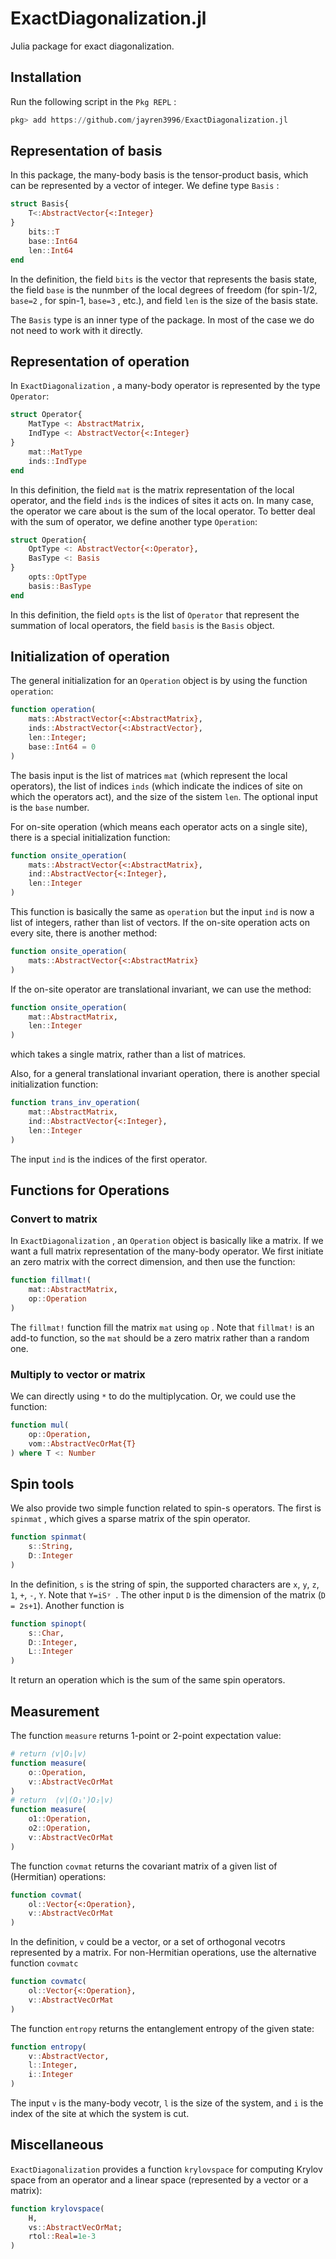 # ExactDiagonalization.jl
 Julia package for exact diagonalization.

## Installation

Run the following script in the ```Pkg REPL``` :

```julia
pkg> add https://github.com/jayren3996/ExactDiagonalization.jl
```

## Representation of basis

In this package, the many-body basis is the tensor-product basis, which can be represented by a vector of integer. We define type `Basis` :

```julia
struct Basis{
    T<:AbstractVector{<:Integer}
}
    bits::T
    base::Int64
    len::Int64
end
```

In the definition, the field `bits` is the vector that represents the basis state, the field `base` is the nunmber of the local degrees of freedom (for spin-1/2, `base=2` , for spin-1, `base=3` , etc.), and field `len` is the size of the basis state.

The `Basis` type is an inner type of the package. In most of the case we do not need to work with it directly.

## Representation of operation

In `ExactDiagonalization` , a many-body operator is represented by the type `Operator`:

```julia
struct Operator{
    MatType <: AbstractMatrix, 
    IndType <: AbstractVector{<:Integer}
}
    mat::MatType
    inds::IndType
end
```

In this definition,  the field `mat` is the matrix representation of the local operator, and the field `inds` is the indices of sites it acts on. In many case, the operator we care about is the sum of the local operator. To better deal with the sum of operator, we define another type `Operation`:

```julia
struct Operation{
    OptType <: AbstractVector{<:Operator}, 
    BasType <: Basis
}
    opts::OptType
    basis::BasType
end
```

In this definition, the field `opts` is the list of `Operator` that represent the summation of local operators, the field `basis` is the `Basis` object.

## Initialization of operation

The general initialization for an `Operation` object is by using the function `operation`:

```julia
function operation(
    mats::AbstractVector{<:AbstractMatrix},
    inds::AbstractVector{<:AbstractVector},
    len::Integer;
    base::Int64 = 0
)
```

The basis input is the list of matrices `mat` (which represent the local operators), the list of indices `inds` (which indicate the indices of site on which the operators act), and the size of the sistem `len`. The optional input is the `base` number.

For on-site operation (which means each operator acts on a single site), there is a special initialization function:

```julia
function onsite_operation(
    mats::AbstractVector{<:AbstractMatrix},
    ind::AbstractVector{<:Integer},
    len::Integer
)
```

This function is basically the same as `operation` but the input `ind` is now a list of integers, rather than list of vectors. If the on-site operation acts on every site, there is another method:

```julia
function onsite_operation(
    mats::AbstractVector{<:AbstractMatrix}
)
```

If the on-site operator are translational invariant, we can use the method:

```julia
function onsite_operation(
    mat::AbstractMatrix,
    len::Integer
)
```

which takes a single matrix, rather than a list of matrices.

Also, for a general translational invariant operation, there is another special initialization function:

```julia
function trans_inv_operation(
    mat::AbstractMatrix,
    ind::AbstractVector{<:Integer},
    len::Integer
)
```

The input `ind` is the indices of the first operator. 

## Functions for Operations

### Convert to matrix

In `ExactDiagonalization` , an `Operation` object is basically like a matrix. If we want a full matrix representation of the many-body operator. We first initiate an zero matrix with the correct dimension, and then use the function:

```julia
function fillmat!(
    mat::AbstractMatrix, 
    op::Operation
)
```

The `fillmat!` function fill the matrix `mat` using `op` . Note that `fillmat!` is an add-to function, so the `mat` should be a zero matrix rather than a random one.

### Multiply to vector or matrix

We can directly using `*` to do the multiplycation. Or, we could use the function:

```julia
function mul(
    op::Operation, 
    vom::AbstractVecOrMat{T}
) where T <: Number
```

## Spin tools

We also provide two simple function related to spin-s operators. The first is `spinmat` , which gives a sparse matrix of the spin operator.

```julia
function spinmat(
    s::String, 
    D::Integer
)
```

In the definition, `s` is the string of spin, the supported characters are `x`, `y`, `z`, `1`, `+`, `-`, `Y`. Note that `Y=iSʸ `. The other input `D` is the dimension of the matrix (`D = 2s+1`). Another function is

```julia
function spinopt(
    s::Char, 
    D::Integer, 
    L::Integer
)
```

It return an operation which is the sum of the same spin operators.

## Measurement

The function `measure` returns 1-point or 2-point expectation value:

```julia
# return ⟨v|O₁|v⟩
function measure(
    o::Operation, 
    v::AbstractVecOrMat
)
# return  ⟨v|(O₁')O₂|v⟩
function measure(
    o1::Operation, 
    o2::Operation,
    v::AbstractVecOrMat
)
```

The function `covmat` returns the covariant matrix of a given list of (Hermitian) operations:

```julia
function covmat(
    ol::Vector{<:Operation}, 
    v::AbstractVecOrMat
)
```

In the definition, `v` could be a vector, or a set of orthogonal vecotrs represented by a matrix. For non-Hermitian operations, use the alternative function ```covmatc```

```julia
function covmatc(
    ol::Vector{<:Operation}, 
    v::AbstractVecOrMat
)
```

The function `entropy` returns the entanglement entropy of the given state:

```julia
function entropy(
    v::AbstractVector, 
    l::Integer,
    i::Integer
)
```

The input `v` is the many-body vecotr, `l` is the size of the system, and `i` is the index of the site at which the system is cut.

## Miscellaneous

`ExactDiagonalization` provides a function ```krylovspace``` for computing Krylov space from an operator and a linear space (represented by a vector or a matrix):

```julia
function krylovspace(
    H, 
    vs::AbstractVecOrMat; 
    rtol::Real=1e-3
)
```

